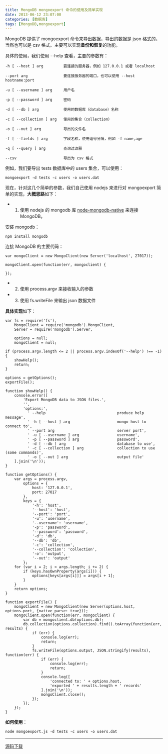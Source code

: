 ```yaml
---
title: MongoDB mongoexport 命令的使用及简单实现
date: 2013-06-12 23:07:00
categories: [数据库]
tags: [MongoDB,mongoexport]
---
```


MongoDB 提供了 mongoexport 命令来导出数据，导出的数据是 json 格式的，当然也可以是 csv 格式。主要可以实现**备份和恢复**的功能。

具体的使用，我们使用 --help 查看，主要的参数有：

    -h [ --host ] arg         要连接的服务器，例如 127.0.0.1 或者 localhost
    
    --port arg                要连接服务器的端口，也可以使用 --host hostname:port
    
    -u [ --username ] arg     用户名
    
    -p [ --password ] arg     密码
    
    -d [ --db ] arg           使用的数据库（database）名称
    
    -c [ --collection ] arg   使用的集合（collection）
      
    -o [ --out ] arg          导出的文件名
    
    -f [ --fields ] arg       字段名称，使用逗号分隔，例如 -f name,age
      
    -q [ --query ] arg        查询过滤器
      
    --csv                     导出为 csv 格式

例如，我们要导出 tests 数据库中的 users 集合，可以使用：

    mongoexport -d tests -c users -o users.dat
    
现在，针对这几个简单的参数，我们自己使用 nodejs 来进行对 mongoexport 简单的实现，**大概思路**如下：

* 1. 使用 nodejs 的 mongodb 库 [node-mongodb-native](https://github.com/mongodb/node-mongodb-native) 来连接 MongoDB。

安装 mongodb：

    npm install mongodb
    
连接 MongoDB 的主要代码：

    var mongoClient = new MongoClient(new Server('localhost', 27017));
    
    mongoClient.open(function(err, mongoclient) {
    
    });

* 2. 使用 process.argv 来接收输入的参数

* 3. 使用 fs.writeFile 来输出 json 数据文件

**具体实现**如下：

    var fs = require('fs'),
        MongoClient = require('mongodb').MongoClient,
        Server = require('mongodb').Server,
    
        options = null;
        mongoClient = null;
    
    if (process.argv.length <= 2 || process.argv.indexOf('--help') !== -1) {
        showHelp();
        return;
    }
    
    options = getOptions();
    exportFile();
    
    function showHelp() {
        console.error([
            'Export MongoDB data to JSON files.',
            '',
            'options:',
              ' --help                                produce help message',
              ' -h [ --host ] arg                     mongo host to connect to',
              ' --port arg                            server port',
              ' -u [ --username ] arg                 username',
              ' -p [ --password ] arg                 password',
              ' -d [ --db ] arg                       database to use',
              ' -c [ --collection ] arg               collection to use (some commands)',
              ' -o [ --out ] arg                      output file'
        ].join('\n'));
    }
    
    function getOptions() {
        var args = process.argv,
            options = {
                host: '127.0.0.1',
                port: 27017
            },
            keys = {
                '-h': 'host',
                '--host': 'host',
                '--port': 'port',
                '-u': 'username',
                '--username': 'username',
                '-p': 'password',
                '--password': 'password',
                '-d': 'db',
                '--db': 'db',
                '-c': 'collection',
                '--collection': 'collection',
                '-o': 'output',
                '--out': 'output'
            };
        for (var i = 2; i < args.length; i += 2) {
            if (keys.hasOwnProperty(args[i])) {
                options[keys[args[i]]] = args[i + 1];
            }
        }
        return options;
    }
    
    function exportFile() {
        mongoClient = new MongoClient(new Server(options.host, options.port, {native_parse: true}));
        mongoClient.open(function(err, mongoclient) {
            var db = mongoclient.db(options.db);
            db.collection(options.collection).find().toArray(function(err, results) {
                if (err) {
                    console.log(err);
                    return;
                }
                fs.writeFile(options.output, JSON.stringify(results), function(err) {
                    if (err) {
                        console.log(err);
                        return;
                    }
                    console.log([
                        'connected to: ' + options.host,
                        'exported ' + results.length + ' records'
                    ].join('\n'));
                    mongoClient.close();
                });
            });    
        });
    }

**如何使用**：

    node mongoexport.js -d tests -c users -o users.dat
    
___

[源码下载](/demos/mongoexport.js)

